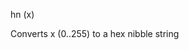 <span style='color:var(--vscode-symbolIcon-methodForeground);'>hn</span> (<span style='color:var(--vscode-symbolIcon-variableForeground);'>x</span>) 

Converts x (0..255) to a hex nibble string
